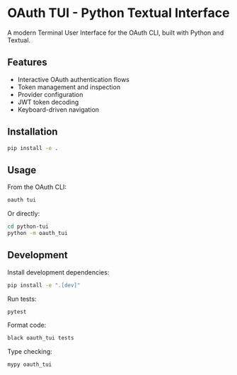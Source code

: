 # OAuth TUI - Python Textual Interface

A modern Terminal User Interface for the OAuth CLI, built with Python and Textual.

## Features

- Interactive OAuth authentication flows
- Token management and inspection
- Provider configuration
- JWT token decoding
- Keyboard-driven navigation

## Installation

```bash
pip install -e .
```

## Usage

From the OAuth CLI:

```bash
oauth tui
```

Or directly:

```bash
cd python-tui
python -m oauth_tui
```

## Development

Install development dependencies:

```bash
pip install -e ".[dev]"
```

Run tests:

```bash
pytest
```

Format code:

```bash
black oauth_tui tests
```

Type checking:

```bash
mypy oauth_tui
```
